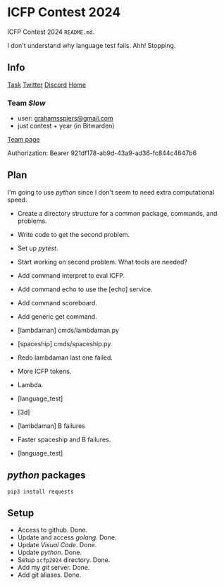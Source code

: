 # ICFP Contest 2024

ICFP Contest 2024 `README.md`.

I don't understand why language test fails.  Ahh!  Stopping.

## Info

[Task](https://icfpcontest2024.github.io/task.html)
[Twitter](https://x.com/icfpcontest2024)
[Discord](https://discord.com/channels/1118159165060292668/1118159165060292671)
[Home](https://icfpcontest2024.github.io/)

### Team *Slow*

- user: <grahamsspiers@gmail.com>
- just contest + year (in Bitwarden)

[Team page](https://icfpcontest2024.github.io/team.html)

Authorization: Bearer 921df178-ab9d-43a9-ad36-fc844c4647b6

## Plan

I'm going to use *python* since I don't seem to need extra computational speed.

- Create a directory structure for a common package, commands, and problems.
- Write code to get the second problem.
- Set up *pytest*.
- Start working on second problem.  What tools are needed?
- Add command interpret to eval ICFP.
- Add command echo to use the [echo] service.
- Add command scoreboard.
- Add generic get command.
- [lambdaman] cmds/lambdaman.py
- [spaceship] cmds/spaceship.py
- Redo lambdaman last one failed.
- More ICFP tokens.
- Lambda.

- [language_test]
- [3d]

- [lambdaman] B failures
- Faster spaceship and B failures.
- [language_test]

## *python* packages

```
pip3 install requests
```

## Setup

- Access to github.  Done.
- Update and access *golang*.  Done.
- Update *Visual Code*.  Done.
- Update *python*.  Done.
- Setup `icfp2024` directory.  Done.
- Add my *git* server.  Done.
- Add git aliases.  Done.
